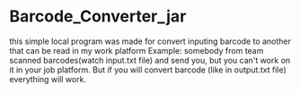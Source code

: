 # Barcode_Converter_jar
this simple local program was made for convert inputing barcode to another that can be read in my work platform
Example:
somebody from team scanned barcodes(watch input.txt file) and send you, but you can't work on it in your job platform.
But if you will convert barcode (like in output.txt file) everything will work.
